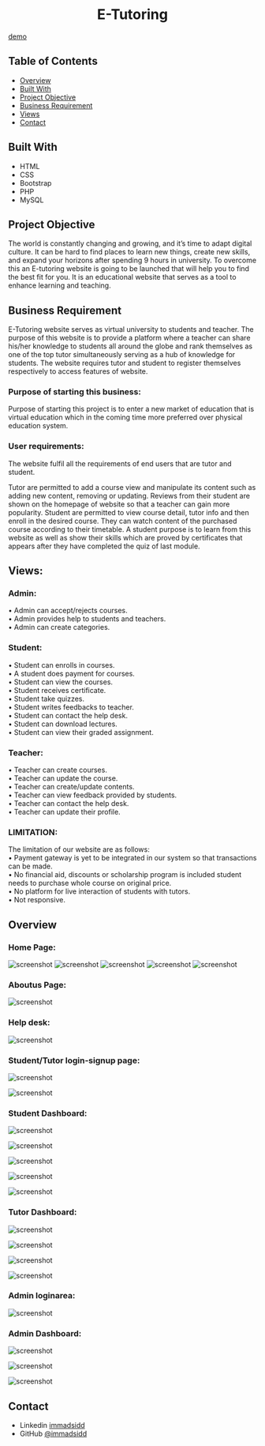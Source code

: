<h1 align="center">E-Tutoring</h1>

[demo](https://eetutoring.000webhostapp.com/index.php)

## Table of Contents

- [Overview](#overview)
- [Built With](#built-with)
- [Project Objective](#project-objective)
- [Business Requirement](#business-requirement)
- [Views](#views)
- [Contact](#contact)



## Built With
<ul>
   <li> HTML </Li>
   <li> CSS </li>
    <li> Bootstrap </li>
     <li> PHP </li>
      <li> MySQL </li>
      </ul>
      
## Project Objective
The world is constantly changing and growing, and it’s time to adapt digital culture. It can be hard to find places to learn new things, create new skills, and expand your horizons after spending 9 hours in university. To overcome this an E-tutoring website is going to be launched that will help you to find the best fit for you. It is an educational website that serves as a tool to enhance learning and teaching.

## Business Requirement
E-Tutoring website serves as virtual university to students and teacher. The purpose of this website is to provide a platform where a teacher can share his/her knowledge to students all around the globe and rank themselves as one of the top tutor simultaneously serving as a hub of knowledge for students. The website requires tutor and student to register themselves respectively to access features of website.

 ### Purpose of starting this business:
Purpose of starting this project is to enter a new market of education that is virtual education which in the coming time more preferred over physical education system.

 ### User requirements: 
The website fulfil all the requirements of end users that are tutor and student.

Tutor are permitted to add a course view  and manipulate its content such as adding new content, removing or updating. Reviews from their student are shown on the homepage of website so that a teacher can gain more popularity. Student are permitted to view course detail, tutor info and then enroll in the desired course. They can watch content of the purchased course according to their timetable. A student purpose is to learn from this website as well as show their skills which are proved by certificates that appears after they have completed the quiz of last module.

## Views:

### Admin:
•	Admin can accept/rejects courses.<br />
•	Admin provides help to students and teachers.<br />
•	Admin can create categories.

### Student:
•	Student can enrolls in courses.<br />
•	A student does payment for courses.<br />
•	Student can view the courses.<br />
•	Student receives certificate.<br />
•	Student take quizzes.<br />
•	Student writes feedbacks to teacher.<br />
•	Student can contact the help desk.<br />
•	Student can download lectures.<br />
•	Student can view their graded assignment.

### Teacher:
•	Teacher can create courses.<br />
•	Teacher can update the course.<br />
•	Teacher can create/update contents.<br />
•	Teacher can view feedback provided by students.<br />
•	Teacher can contact the help desk.<br />
•	Teacher can update their profile.


### LIMITATION:
The limitation of our website are as follows:<br />
•	Payment gateway is yet to be integrated in our system so that transactions can be made.<br />
•	No financial aid, discounts or scholarship program is included student needs to purchase whole course on original price.<br />
•	No platform for live interaction of students with tutors.<br />
•	Not responsive.


## Overview

### Home Page:
![screenshot](https://github.com/immadsidd/E-Tutoring-/blob/main/screenshots/c1.PNG)
![screenshot](https://github.com/immadsidd/E-Tutoring-/blob/main/screenshots/c2.PNG)
![screenshot](https://github.com/immadsidd/E-Tutoring-/blob/main/screenshots/c3.PNG)
![screenshot](https://github.com/immadsidd/E-Tutoring-/blob/main/screenshots/c4.PNG)
![screenshot](https://github.com/immadsidd/E-Tutoring-/blob/main/screenshots/c5.PNG)

### Aboutus Page:
![screenshot](https://github.com/immadsidd/E-Tutoring-/blob/main/screenshots/c7.PNG)

### Help desk:
![screenshot](https://github.com/immadsidd/E-Tutoring-/blob/main/screenshots/c6.PNG)

### Student/Tutor login-signup page:
![screenshot](https://github.com/immadsidd/E-Tutoring-/blob/main/screenshots/c8.PNG)

![screenshot](https://github.com/immadsidd/E-Tutoring-/blob/main/screenshots/c9.PNG)

### Student Dashboard:
![screenshot](https://github.com/immadsidd/E-Tutoring-/blob/main/screenshots/c10.PNG)

![screenshot](https://github.com/immadsidd/E-Tutoring-/blob/main/screenshots/c11.PNG)

![screenshot](https://github.com/immadsidd/E-Tutoring-/blob/main/screenshots/c12.PNG)

![screenshot](https://github.com/immadsidd/E-Tutoring-/blob/main/screenshots/c13.PNG)

![screenshot](https://github.com/immadsidd/E-Tutoring-/blob/main/screenshots/c14.PNG)

### Tutor Dashboard:
![screenshot](https://github.com/immadsidd/E-Tutoring-/blob/main/screenshots/c15.PNG)

![screenshot](https://github.com/immadsidd/E-Tutoring-/blob/main/screenshots/c16.PNG)

![screenshot](https://github.com/immadsidd/E-Tutoring-/blob/main/screenshots/c17.PNG)

![screenshot](https://github.com/immadsidd/E-Tutoring-/blob/main/screenshots/c18.PNG)

### Admin loginarea:
![screenshot](https://github.com/immadsidd/E-Tutoring-/blob/main/screenshots/c19.PNG)

### Admin Dashboard:
![screenshot](https://github.com/immadsidd/E-Tutoring-/blob/main/screenshots/c20.PNG)

![screenshot](https://github.com/immadsidd/E-Tutoring-/blob/main/screenshots/c21.PNG)

![screenshot](https://github.com/immadsidd/E-Tutoring-/blob/main/screenshots/c22.PNG)


## Contact

- Linkedin [immadsidd](https://www.linkedin.com/in/immad-s-35b962184)
- GitHub [@immadsidd](https://github.com/immadsidd)
